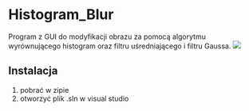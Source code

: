# Histogram_Blur
Program z GUI do modyfikacji obrazu za pomocą algorytmu wyrównującego histogram oraz filtru uśredniającego i filtru Gaussa.
![](pic3.jpg)
<h2>Instalacja</h2>
<ol>
<li>pobrać w zipie</li>
<li>otworzyć plik .sln w visual studio</li>
</ol>
